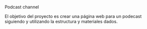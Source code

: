Podcast channel

El objetivo del proyecto es crear una página web para un podecast siguiendo y utilizando la estructura y materiales dados. 